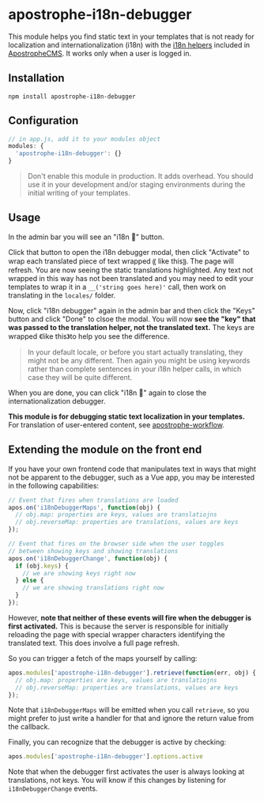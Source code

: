 # apostrophe-i18n-debugger

This module helps you find static text in your templates that is not ready
for localization and internationalization (i18n) with the
[i18n helpers](https://www.npmjs.com/package/i18n) included in
[ApostropheCMS](https://apostrophecms.com). It works only when a user is logged in.

## Installation

```
npm install apostrophe-i18n-debugger
```

## Configuration

```javascript
// in app.js, add it to your modules object
modules: {
  'apostrophe-i18n-debugger': {}
}
```

> Don't enable this module in production. It adds overhead. You should use it
in your development and/or staging environments during the initial writing
of your templates.

## Usage

In the admin bar you will see an "i18n 🐞" button.

Click that button to open the i18n debugger modal, then click "Activate" to wrap each translated piece of text wrapped ⸨ like this⸩. The page will refresh. You are now seeing the static translations highlighted. Any text not wrapped in this way has not been translated and you may need to edit your templates to wrap it in a `__('string goes here)'` call, then work on translating in the `locales/` folder.

Now, click "i18n debugger" again in the admin bar and then click the "Keys" button and click "Done" to clsoe the modal. You will now **see the "key" that was passed to the translation helper, not the translated text.** The keys are wrapped 《like this》to help you see the difference.

> In your default locale, or before you start actually translating, they might not be any different. Then again you might be using keywords rather than complete sentences in your i18n helper calls, in which case they will be quite different.

When you are done, you can click "i18n 🐞" again to close the internationalization debugger.

**This module is for debugging static text localization in your templates.** For translation of user-entered content, see [apostrophe-workflow](https://github.com/apostrophecms/apostrophe-workflow).

## Extending the module on the front end

If you have your own frontend code that manipulates text in ways that might not be apparent to the debugger, such as a Vue app, you may be interested in the following capabilities:

```javascript
// Event that fires when translations are loaded
apos.on('i18nDebuggerMaps', function(obj) {
  // obj.map: properties are keys, values are translatiojns
  // obj.reverseMap: properties are translations, values are keys
});

// Event that fires on the browser side when the user toggles
// between showing keys and showing translations
apos.on('i18nDebuggerChange', function(obj) {
  if (obj.keys) {
    // we are showing keys right now
  } else {
    // we are showing translations right now
  }
});
```

However, **note that neither of these events will fire when the debugger is first activated.** This is because the server is responsible for initially reloading the page with special wrapper characters identifying the translated text. This does involve a full page refresh.

So you can trigger a fetch of the maps yourself by calling:

```javascript
apos.modules['apostrophe-i18n-debugger'].retrieve(function(err, obj) {
  // obj.map: properties are keys, values are translatiojns
  // obj.reverseMap: properties are translations, values are keys
});
```

Note that `i18nDebuggerMaps` will be emitted when you call `retrieve`, so you might prefer to just write a handler for that and ignore the return value from the callback.

Finally, you can recognize that the debugger is active by checking:

```javascript
apos.modules['apostrophe-i18n-debugger'].options.active
```

Note that when the debugger first activates the user is always looking at translations, not keys. You will know if this changes by listening for `i18nDebuggerChange` events.
